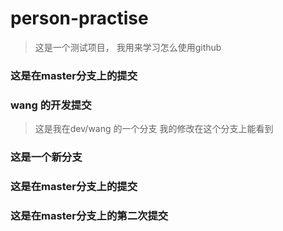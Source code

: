 # person-practise

> 这是一个测试项目， 我用来学习怎么使用github


### 这是在master分支上的提交


### wang 的开发提交
> 这是我在dev/wang 的一个分支 我的修改在这个分支上能看到

### 这是一个新分支

### 这是在master分支上的提交

### 这是在master分支上的第二次提交

